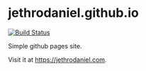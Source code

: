 # jethrodaniel.github.io

[![Build Status](https://travis-ci.com/jethrodaniel/jethrodaniel.github.io.svg?branch=dev)](https://travis-ci.com/jethrodaniel/jethrodaniel.github.io)

Simple github pages site.

Visit it at <https://jethrodaniel.com>.
